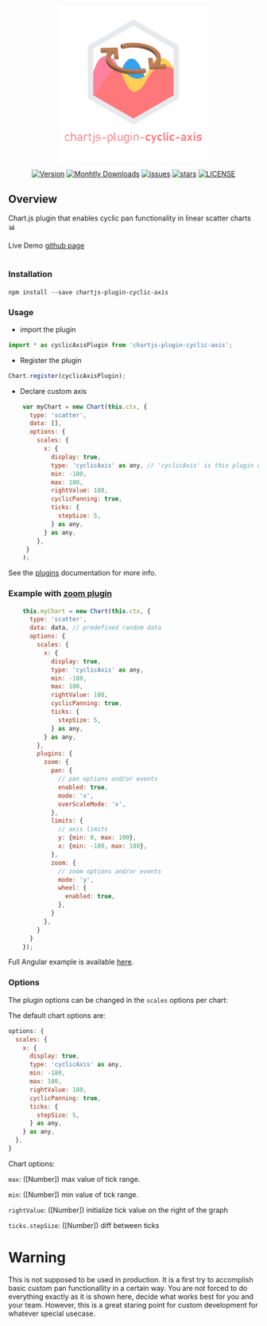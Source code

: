 <p align="center">
  <img src="https://github.com/MaorAssayag/chartjs-plugin-cyclic-axis/blob/main/assets/chartjs-cyclic-axis-logo.svg" alt="Your image title" width="300"/>
</p>

<p align="center">
  <a href="//npmjs.com/package/chartjs-plugin-cyclic-axis"><img src="https://badge.fury.io/js/chartjs-plugin-cyclic-axis.svg" alt="Version"></a>
  <a href="//npmjs.com/package/chartjs-plugin-cyclic-axis"><img src="https://img.shields.io/npm/dm/chartjs-plugin-cyclic-axis?color=orange" alt="Monhtly Downloads"></a>
  <a href="https://github.com/maorassayag/chartjs-plugin-cyclic-axis/issues"><img src="https://img.shields.io/github/issues/maorassayag/chartjs-plugin-cyclic-axis" alt="issues"></a>
  <a href="https://github.com/maorassayag/chartjs-plugin-cyclic-axis"><img src="https://img.shields.io/github/stars/maorassayag/chartjs-plugin-cyclic-axis" alt="stars"></a>
  <a href="https://github.com/maorassayag/chartjs-plugin-cyclic-axis/blob/master/LICENSE"><img src="https://img.shields.io/github/license/maorassayag/chartjs-plugin-cyclic-axis?color=skyblue" alt="LICENSE"></a>
</p>

## Overview

Chart.js plugin that enables cyclic pan functionality in linear scatter charts :bar_chart:

Live Demo [github page](https://maorassayag.github.io/chartjs-plugin-cyclic-axis/)

#
### Installation
`npm install --save chartjs-plugin-cyclic-axis`

### Usage
- import the plugin
```js
import * as cyclicAxisPlugin from 'chartjs-plugin-cyclic-axis';
```

- Register the plugin
 ```js
Chart.register(cyclicAxisPlugin);

```
- Declare custom axis
```js
    var myChart = new Chart(this.ctx, {
      type: 'scatter',
      data: [],
      options: {
        scales: {
          x: {
            display: true,
            type: 'cyclicAxis' as any, // 'cyclicAxis' is this plugin custom axis ID
            min: -180,
            max: 180,
            rightValue: 180,
            cyclicPanning: true,
            ticks: {
              stepSize: 5,
            } as any,
          } as any,
        },
     }
    );
```
See the [plugins](http://www.chartjs.org/docs/latest/developers/plugins.html) documentation for more info.

### Example with [zoom plugin](https://github.com/chartjs/chartjs-plugin-zoom) 
```js
    this.myChart = new Chart(this.ctx, {
      type: 'scatter',
      data: data, // predefined random data
      options: {
        scales: {
          x: {
            display: true,
            type: 'cyclicAxis' as any,
            min: -180,
            max: 180,
            rightValue: 180,
            cyclicPanning: true,
            ticks: {
              stepSize: 5,
            } as any,
          } as any,
        },
        plugins: {
          zoom: {
            pan: {
              // pan options and/or events
              enabled: true,
              mode: 'x',
              overScaleMode: 'x',
            },
            limits: {
              // axis limits
              y: {min: 0, max: 100},
              x: {min: -180, max: 180},
            },
            zoom: {
              // zoom options and/or events
              mode: 'y',
              wheel: {
                enabled: true,
              },
            }
          },
        }
      }
    });
```
Full Angular example is available [here](https://github.com/MaorAssayag/chartjs-plugin-cyclic-axis/tree/main/cyclic-example).

### Options
The plugin options can be changed in the `scales` options per chart:

The default chart options are:

```js
options: {
  scales: {
    x: {
      display: true,
      type: 'cyclicAxis' as any,
      min: -180,
      max: 180,
      rightValue: 180,
      cyclicPanning: true,
      ticks: {
        stepSize: 5,
      } as any,
    } as any,
  },
}
```

Chart options:

`max`: ([Number]) max value of tick range.

`min`: ([Number]) min value of tick range.

`rightValue`: ([Number]) initialize tick value on the right of the graph

`ticks.stepSize`: ([Number]) diff between ticks

# Warning

This is not supposed to be used in production. It is a first try to accomplish basic custom pan functionallity in a certain way. You are not forced to do everything exactly as it is shown here, decide what works best for you and your team.
However, this is a great staring point for custom development for whatever special usecase.
